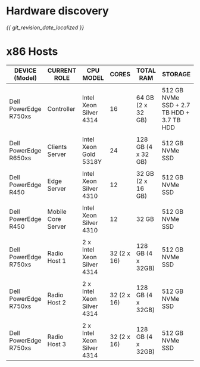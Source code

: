# Hardware discovery

*{{ git_revision_date_localized }}*

# x86 Hosts
|   DEVICE (Model)    |   CURRENT ROLE   |        CPU MODEL         |   CORES   |    TOTAL RAM     |                 STORAGE                 |
|---------------------|------------------|--------------------------|-----------|------------------|-----------------------------------------|
|                     |                  |                          |           |                  |                                         |
|Dell PowerEdge R750xs|Controller        |Intel Xeon Silver 4314    |         16|64 GB (2 x 32 GB) |512 GB NVMe SSD + 2.7 TB HDD + 3.7 TB HDD|
|                     |                  |                          |           |                  |                                         |
|Dell PowerEdge R650xs|Clients Server    |Intel Xeon Gold 5318Y     |         24|128 GB (4 x 32 GB)|512 GB NVMe SSD                          |
|                     |                  |                          |           |                  |                                         |
|Dell PowerEdge R450  |Edge Server       |Intel Xeon Silver 4310    |         12|32 GB (2 x 16 GB) |512 GB NVMe SSD                          |
|                     |                  |                          |           |                  |                                         |
|Dell PowerEdge R450  |Mobile Core Server|Intel Xeon Silver 4310    |         12|32 GB             |512 GB NVMe SSD                          |
|                     |                  |                          |           |                  |                                         |
|Dell PowerEdge R750xs|Radio Host 1      |2 x Intel Xeon Silver 4314|32 (2 x 16)|128 GB (4 x 32GB) |512 GB NVMe SSD                          |
|                     |                  |                          |           |                  |                                         |
|Dell PowerEdge R750xs|Radio Host 2      |2 x Intel Xeon Silver 4314|32 (2 x 16)|128 GB (4 x 32GB) |512 GB NVMe SSD                          |
|                     |                  |                          |           |                  |                                         |
|Dell PowerEdge R750xs|Radio Host 3      |2 x Intel Xeon Silver 4314|32 (2 x 16)|128 GB (4 x 32GB) |512 GB NVMe SSD                          |
